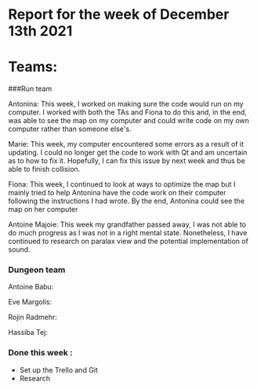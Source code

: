 #  Report for the week of December 13th 2021


# Teams:

###Run team





Antonina: This week, I worked on making sure the code would run on my computer. I worked with both the TAs and Fiona to do this and, in the end, was able to see the map on my computer and could write code on my own computer rather than someone else's.


Marie: This week, my computer encountered some errors as a result of it updating. I could no longer get the code to work with Qt and am uncertain as to how to fix it. Hopefully, I can fix this issue by next week and thus be able to finish collision.



Fiona: This week, I continued to look at ways to optimize the map but I mainly tried to help Antonina have the code work on their computer following the instructions I had wrote. By the end, Antonina could see the map on her computer


Antoine Majoie: This week my grandfather passed away, I was not able to do much progress as I was not in a right mental state. Nonetheless, I have continued to research on paralax view and the potential implementation of sound.








### Dungeon team

Antoine Babu:





Eve Margolis:




Rojin Radmehr:



Hassiba Tej:


### Done this week :
- Set up the Trello and Git
- Research
